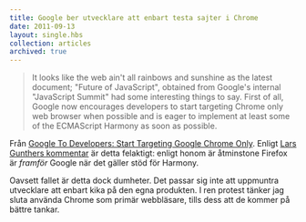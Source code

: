 ```yaml
---
title: Google ber utvecklare att enbart testa sajter i Chrome
date: 2011-09-13
layout: single.hbs
collection: articles
archived: true
---
```

> It looks like the web ain't all rainbows and sunshine as the latest
> document; "Future of JavaScript", obtained from Google's internal
> "JavaScript Summit" had some interesting things to say. First of all,
> Google now encourages developers to start targeting Chrome only web
> browser when possible and is eager to implement at least some of the
> ECMAScript Harmony as soon as possible.

Från [Google To Developers: Start Targeting Google Chrome
Only](http://www.favbrowser.com/google-to-developers-start-targeting-google-chrome-only/).
Enligt [Lars Gunthers
kommentar](http://www.favbrowser.com/google-to-developers-start-targeting-google-chrome-only/#comment-307691134)
är detta felaktigt: enligt honom är åtminstone Firefox är *framför*
Google när det gäller stöd för Harmony.

Oavsett fallet är detta dock dumheter. Det passar sig inte att uppmuntra
utvecklare att enbart kika på den egna produkten. I ren protest tänker
jag sluta använda Chrome som primär webbläsare, tills dess att de kommer
på bättre tankar.